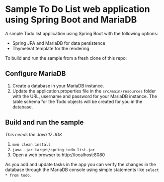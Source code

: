 # Sample To Do List web application using Spring Boot and MariaDB

A simple Todo list application using Spring Boot with the following options:

- Spring JPA and MariaDB for data persistence
- Thymeleaf template for the rendering

To build and run the sample from a fresh clone of this repo:

## Configure MariaDB

1. Create a database in your MariaDB instance.
2. Update the application.properties file in the `src/main/resources` folder with the URL, username and password for
   your MariaDB instance. The table schema for the Todo objects will be created for you in the database.

## Build and run the sample

_This needs the Java 17 JDK_

1. `mvn clean install`
2. `java -jar target/spring-todo-list.jar`
3. Open a web browser to http://localhost:8080

As you add and update tasks in the app you can verify the changes in the database through the MariaDB console using
simple
statements like
`select * from todo`.
